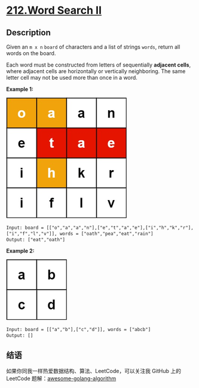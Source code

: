 # [212.Word Search II][title]

## Description
Given an `m x n` `board` of characters and a list of strings `words`, return all words on the board.

Each word must be constructed from letters of sequentially **adjacent cells**, where adjacent cells are horizontally or vertically neighboring. The same letter cell may not be used more than once in a word.

**Example 1:**  

![1](./1.jpg)

```
Input: board = [["o","a","a","n"],["e","t","a","e"],["i","h","k","r"],["i","f","l","v"]], words = ["oath","pea","eat","rain"]
Output: ["eat","oath"]
```

**Example 2:**  

![2](./2.jpg)

```
Input: board = [["a","b"],["c","d"]], words = ["abcb"]
Output: []
```

## 结语

如果你同我一样热爱数据结构、算法、LeetCode，可以关注我 GitHub 上的 LeetCode 题解：[awesome-golang-algorithm][me]

[title]: https://leetcode.com/problems/word-search-ii/
[me]: https://github.com/kylesliu/awesome-golang-algorithm
